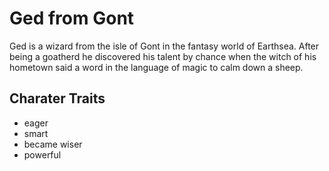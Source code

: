 # Ged from Gont

Ged is a wizard from the isle of Gont in the fantasy world of Earthsea. After being a goatherd he discovered his talent by chance when the witch of his hometown said a word in the language of magic to calm down a sheep.

## Charater Traits
* eager
* smart
* became wiser
* powerful
